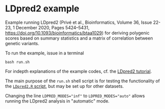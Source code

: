 # LDpred2 example

Example running LDpred2
(Privé et al., Bioinformatics, Volume 36, Issue 22-23, 1 December 2020, Pages 5424–5431, <https://doi.org/10.1093/bioinformatics/btaa1029>)
for deriving polygenic scores based on summary statistics and a matrix of correlation between genetic variants.

To run the example, issue in a terminal

```
bash run.sh
```

For indepth explanations of the example codes, cf. the [LDpred2 tutorial](https://privefl.github.io/bigsnpr/articles/LDpred2.html).

The main purpose of the `run.sh` shell script is for testing the functionality of the [`LDpred2.R` script](https://github.com/comorment/containers/blob/main/usecases/LDpred2/ldpred2.R),
but may be set up for other datasets.

Changing the line `LDPRED_MODES="inf"` to `LDPRED_MODES="auto"` allows running the LDpred2 analysis in "automatic" mode.
